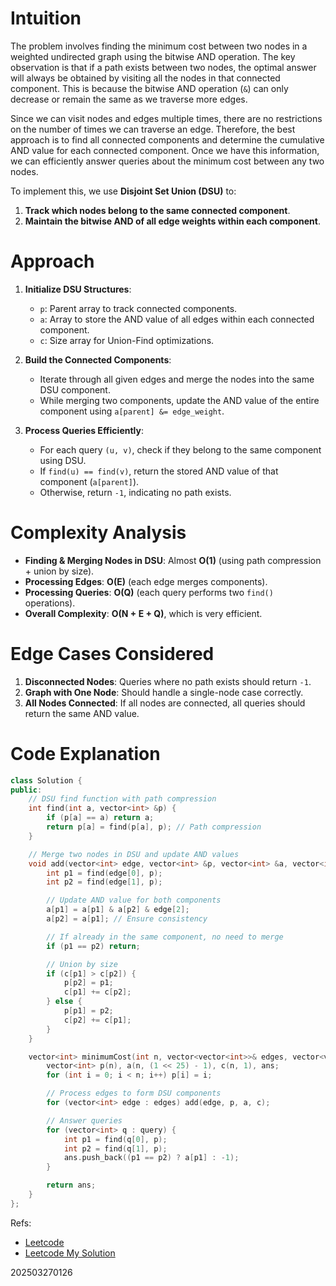 # **Intuition**
The problem involves finding the minimum cost between two nodes in a weighted undirected graph using the bitwise AND operation. The key observation is that if a path exists between two nodes, the optimal answer will always be obtained by visiting all the nodes in that connected component. This is because the bitwise AND operation (`&`) can only decrease or remain the same as we traverse more edges.

Since we can visit nodes and edges multiple times, there are no restrictions on the number of times we can traverse an edge. Therefore, the best approach is to find all connected components and determine the cumulative AND value for each connected component. Once we have this information, we can efficiently answer queries about the minimum cost between any two nodes.

To implement this, we use **Disjoint Set Union (DSU)** to:
1. **Track which nodes belong to the same connected component**.
2. **Maintain the bitwise AND of all edge weights within each component**.


# **Approach**
1. **Initialize DSU Structures**:
   - `p`: Parent array to track connected components.
   - `a`: Array to store the AND value of all edges within each connected component.
   - `c`: Size array for Union-Find optimizations.

2. **Build the Connected Components**:
   - Iterate through all given edges and merge the nodes into the same DSU component.
   - While merging two components, update the AND value of the entire component using `a[parent] &= edge_weight`.

3. **Process Queries Efficiently**:
   - For each query `(u, v)`, check if they belong to the same component using DSU.
   - If `find(u) == find(v)`, return the stored AND value of that component (`a[parent]`).
   - Otherwise, return `-1`, indicating no path exists.


# **Complexity Analysis**
- **Finding & Merging Nodes in DSU**: Almost **O(1)** (using path compression + union by size).
- **Processing Edges**: **O(E)** (each edge merges components).
- **Processing Queries**: **O(Q)** (each query performs two `find()` operations).
- **Overall Complexity**: **O(N + E + Q)**, which is very efficient.


# **Edge Cases Considered**
1. **Disconnected Nodes**: Queries where no path exists should return `-1`.
2. **Graph with One Node**: Should handle a single-node case correctly.
3. **All Nodes Connected**: If all nodes are connected, all queries should return the same AND value.


# **Code Explanation**
```cpp
class Solution {
public:
    // DSU find function with path compression
    int find(int a, vector<int> &p) {
        if (p[a] == a) return a;
        return p[a] = find(p[a], p); // Path compression
    }

    // Merge two nodes in DSU and update AND values
    void add(vector<int> edge, vector<int> &p, vector<int> &a, vector<int> &c) {
        int p1 = find(edge[0], p);
        int p2 = find(edge[1], p);

        // Update AND value for both components
        a[p1] = a[p1] & a[p2] & edge[2];
        a[p2] = a[p1]; // Ensure consistency

        // If already in the same component, no need to merge
        if (p1 == p2) return;

        // Union by size
        if (c[p1] > c[p2]) {
            p[p2] = p1;
            c[p1] += c[p2];
        } else {
            p[p1] = p2;
            c[p2] += c[p1];
        }
    }

    vector<int> minimumCost(int n, vector<vector<int>>& edges, vector<vector<int>>& query) {
        vector<int> p(n), a(n, (1 << 25) - 1), c(n, 1), ans;
        for (int i = 0; i < n; i++) p[i] = i;

        // Process edges to form DSU components
        for (vector<int> edge : edges) add(edge, p, a, c);

        // Answer queries
        for (vector<int> q : query) {
            int p1 = find(q[0], p);
            int p2 = find(q[1], p);
            ans.push_back((p1 == p2) ? a[p1] : -1);
        }

        return ans;
    }
};
```

Refs: 
- [Leetcode](https://leetcode.com/problems/minimum-cost-walk-in-weighted-graph/description)
- [Leetcode My Solution](https://leetcode.com/problems/minimum-cost-walk-in-weighted-graph/solutions/6583529/intuitive-approach-using-dsu-and-bitwise-iiq0)

202503270126
